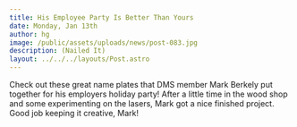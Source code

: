 ```yaml
---
title: His Employee Party Is Better Than Yours
date: Monday, Jan 13th
author: hg
image: /public/assets/uploads/news/post-083.jpg
description: (Nailed It)
layout: ../../../layouts/Post.astro
---
```


Check out these great name plates that DMS member Mark Berkely put together for his employers holiday party! After a little time in the wood shop and some experimenting on the lasers, Mark got a nice finished project. Good job keeping it creative, Mark!
